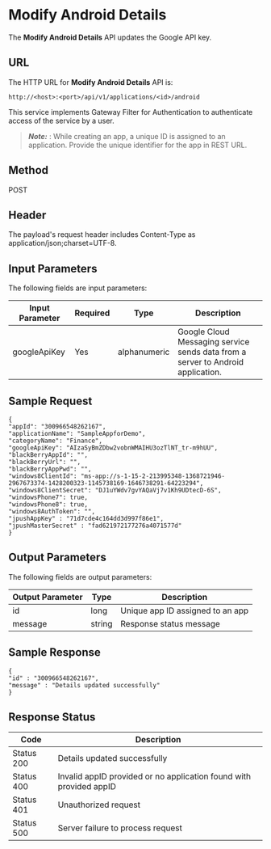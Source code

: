 
# Modify Android Details

The **Modify Android Details** API updates the Google API key.

## URL

The HTTP URL for **Modify Android Details** API is:

```
http://<host>:<port>/api/v1/applications/<id>/android
```

This service implements Gateway Filter for Authentication to authenticate access of the service by a user.

> **_Note:_** **<id>**: While creating an app, a unique ID is assigned to an application. Provide the unique identifier for the app in REST URL.

## Method

POST

## Header

The payload's request header includes Content-Type as application/json;charset=UTF-8.

## Input Parameters

The following fields are input parameters:

| Input Parameter | Required | Type         | Description                                                                     |
| --------------- | -------- | ------------ | ------------------------------------------------------------------------------- |
| googleApiKey    | Yes      | alphanumeric | Google Cloud Messaging service sends data from a server to Android application. |

## Sample Request

```
{
"appId": "300966548262167",
"applicationName": "SampleAppforDemo",
"categoryName": "Finance",
"googleApiKey": "AIzaSyBmZDbw2vobnWMAIHU3ozTlNT_tr-m9hUU",
"blackBerryAppId": "",
"blackBerryUrl": "",
"blackBerryAppPwd": "",
"windows8ClientId": "ms-app://s-1-15-2-213995348-1368721946-2967673374-1428200323-1145738169-1646738291-64223294",
"windows8ClientSecret": "DJ1uYWdv7gvYAQaVj7v1Kh9UDtecD-6S",
"windowsPhone7": true,
"windowsPhone8": true,
"windows8AuthToken": "",
"jpushAppKey" : "71d7cde4c164dd3d997f86e1",
"jpushMasterSecret" : "fad621972177276a4071577d"
}
```

## Output Parameters

The following fields are output parameters:

| Output Parameter | Type   | Description                      |
| ---------------- | ------ | -------------------------------- |
| id               | long   | Unique app ID assigned to an app |
| message          | string | Response status message          |

## Sample Response

```
{
"id" : "300966548262167",
"message" : "Details updated successfully"
}
```

## Response Status

| Code       | Description                                                        |
| ---------- | ------------------------------------------------------------------ |
| Status 200 | Details updated successfully                                       |
| Status 400 | Invalid appID provided or no application found with provided appID |
| Status 401 | Unauthorized request                                               |
| Status 500 | Server failure to process request                                  |
